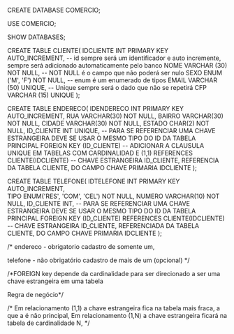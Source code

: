 
CREATE DATABASE COMERCIO;

USE COMERCIO;

SHOW DATABASES;

CREATE TABLE CLIENTE(
	IDCLIENTE INT PRIMARY KEY AUTO_INCREMENT, -- id sempre será um identificador e auto incremente, sempre será adicionado automaticamente pelo banco
	NOME VARCHAR (30) NOT NULL, -- NOT NULL é o campo que não poderá ser nulo
	SEXO ENUM ('M', 'F') NOT NULL, -- enum é um enumerado de tipos
	EMAIL VARCHAR (50) UNIQUE,  -- Unique sempre será o dado que não se repetirá
	CFP VARCHAR (15) UNIQUE
);

CREATE TABLE ENDERECO(
	IDENDERECO INT PRIMARY KEY AUTO_INCREMENT,
	RUA VARCHAR(30) NOT NULL,
	BAIRRO VARCHAR(30) NOT NULL,
	CIDADE VARCHAR(30) NOT NULL,
	ESTADO CHAR(2) NOT NULL,
	ID_CLIENTE INT UNIQUE, -- PARA SE REFERENCIAR UMA CHAVE ESTRANGEIRA DEVE SE USAR O MESMO TIPO DO ID DA TABELA PRINCIPAL
	FOREIGN KEY (ID_CLIENTE) -- ADICIONAR A CLAUSULA UNIQUE EM TABELAS COM CARDINALIDAD E (1,1)
	REFERENCES CLIENTE(IDCLIENTE) -- CHAVE ESTRANGEIRA ID_CLIENTE, REFERENCIA DA TABELA CLIENTE, DO CAMPO CHAVE PRIMARIA IDCLIENTE
);


CREATE TABLE TELEFONE(
	IDTELEFONE INT PRIMARY KEY AUTO_INCREMENT,	
	TIPO ENUM('RES', 'COM', 'CEL') NOT NULL,
	NUMERO VARCHAR(10) NOT NULL,
	ID_CLIENTE INT, -- PARA SE REFERENCIAR UMA CHAVE ESTRANGEIRA DEVE SE USAR O MESMO TIPO DO ID DA TABELA PRINCIPAL
	FOREIGN KEY (ID_CLIENTE)
	REFERENCES CLIENTE(IDCLIENTE) -- CHAVE ESTRANGEIRA ID_CLIENTE, REFERENCIADA DA TABELA CLIENTE, DO CAMPO CHAVE PRIMARIA IDCLIENTE
);

/* endereco - obrigatorio
cadastro de somente um,

telefone - não obrigatório
cadastro de mais de um (opcional) */

/*FOREIGN key depende da cardinalidade para ser direcionado a ser uma chave estrangeira em uma tabela

Regra de negócio*/

/*
Em relacionamento (1,1) a chave estrangeira fica na tabela mais fraca, a que a é não principal,
Em relacionamento (1,N) a chave estrangeira ficará na tabela de cardinalidade N, */
